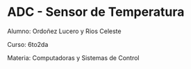 # ADC - Sensor de Temperatura


Alumno: Ordoñez Lucero y Rios Celeste

Curso: 6to2da

Materia: Computadoras y Sistemas de Control

